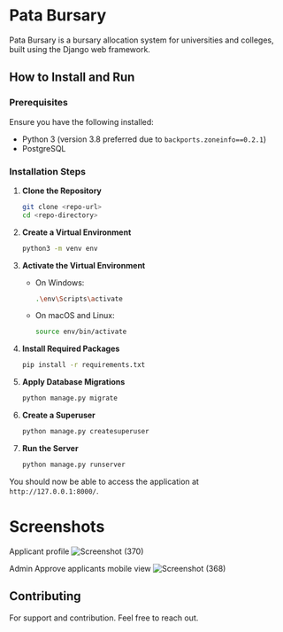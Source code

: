 # Pata Bursary

Pata Bursary is a bursary allocation system for universities and colleges, built using the Django web framework.

## How to Install and Run

### Prerequisites

Ensure you have the following installed:
- Python 3 (version 3.8 preferred due to `backports.zoneinfo==0.2.1`)
- PostgreSQL

### Installation Steps

1. **Clone the Repository**
   ```bash
   git clone <repo-url>
   cd <repo-directory>
   ```

2. **Create a Virtual Environment**
   ```bash
   python3 -m venv env
   ```

3. **Activate the Virtual Environment**

   - On Windows:
     ```bash
     .\env\Scripts\activate
     ```
   - On macOS and Linux:
     ```bash
     source env/bin/activate
     ```

4. **Install Required Packages**
   ```bash
   pip install -r requirements.txt
   ```

5. **Apply Database Migrations**
   ```bash
   python manage.py migrate
   ```

6. **Create a Superuser**
   ```bash
   python manage.py createsuperuser
   ```

7. **Run the Server**
   ```bash
   python manage.py runserver
   ```

You should now be able to access the application at `http://127.0.0.1:8000/`.


# Screenshots

Applicant profile
![Screenshot (370)](https://user-images.githubusercontent.com/27472221/222946826-7808a248-c0b6-4ba3-87e2-2ad051c88e48.png)

Admin Approve applicants mobile view
![Screenshot (368)](https://user-images.githubusercontent.com/27472221/222947034-9a4fc60d-d6fa-4ffa-a787-c582d4f33c0b.png)

## Contributing

For support and contribution. Feel free to reach out.
